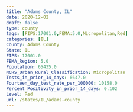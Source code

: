 ```yaml
---
title: "Adams County, IL"
date: 2020-12-02
draft: false
type: county
tags: [FIPS:17001.0,FEMA:5.0,Micropolitan,Red]
categories: [IL]
County: Adams County
State: IL
FIPS: 17001.0
FEMA_Region: 5.0
Population: 65435.0
NCHS_Urban_Rural_Classification: Micropolitan
Tests_in_prior_14_days: 6647.0
Fourteen_day_test_rate_per_100000: 10158.0
Percent_Positivity_in_prior_14_days: 0.102
Level: Red
url: /states/IL/adams-county
---
```



